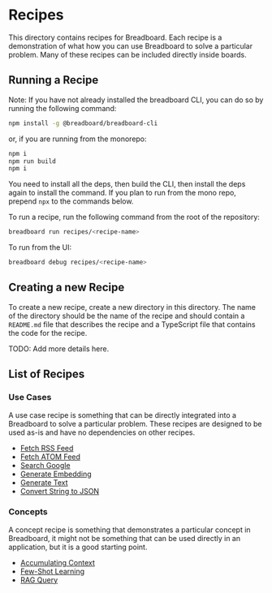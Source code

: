 # Recipes

This directory contains recipes for Breadboard. Each recipe is a demonstration of what how you can use Breadboard to solve a particular problem. Many of these recipes can be included directly inside boards.

## Running a Recipe

Note: If you have not already installed the breadboard CLI, you can do so by running the following command:

```bash
npm install -g @breadboard/breadboard-cli
```

or, if you are running from the monorepo:

```bash
npm i
npm run build
npm i
```

You need to install all the deps, then build the CLI, then install the deps again to install the command. If you plan to run from the mono repo, prepend `npx` to the commands below.

To run a recipe, run the following command from the root of the repository:

```bash
breadboard run recipes/<recipe-name>
```

To run from the UI:

```bash
breadboard debug recipes/<recipe-name>
```

## Creating a new Recipe

To create a new recipe, create a new directory in this directory. The name of the directory should be the name of the recipe and should contain a `README.md` file that describes the recipe and a TypeScript file that contains the code for the recipe.

TODO: Add more details here.

## List of Recipes

### Use Cases

A use case recipe is something that can be directly integrated into a Breadboard to solve a particular problem. These recipes are designed to be used as-is and have no dependencies on other recipes.

- [Fetch RSS Feed](./use-case/fetch-rss/README.md)
- [Fetch ATOM Feed](./use-case/fetch-atom/README.md)
- [Search Google](./use-case/search-google/README.md)
- [Generate Embedding](./use-case/generate-embedding/README.md)
- [Generate Text](./use-case/generate-text/README.md)
- [Convert String to JSON](./use-case/convert-string-to-json/README.md)

### Concepts

A concept recipe is something that demonstrates a particular concept in Breadboard, it might not be something that can be used directly in an application, but it is a good starting point.

- [Accumulating Context](./concept/accumulating-context/README.md)
- [Few-Shot Learning](./concept/few-shot/README.md)
- [RAG Query](./concept/rag-query/README.md)
